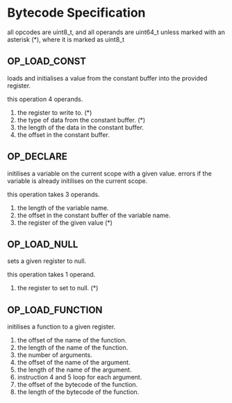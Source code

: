 # Bytecode Specification

all opcodes are uint8_t, and all operands are uint64_t unless marked with an asterisk (*), where it is marked as uint8_t

## OP_LOAD_CONST

loads and initialises a value from the constant buffer into the provided register.

this operation 4 operands.

1. the register to write to. (*)
2. the type of data from the constant buffer. (*)
3. the length of the data in the constant buffer.
4. the offset in the constant buffer.

## OP_DECLARE

initilises a variable on the current scope with a given value. errors if the variable is already initilises on the current scope.

this operation takes 3 operands.

1. the length of the variable name.
2. the offset in the constant buffer of the variable name.
3. the register of the given value (*)

## OP_LOAD_NULL

sets a given register to null.

this operation takes 1 operand.

1. the register to set to null. (*)

## OP_LOAD_FUNCTION

initilises a function to a given register.

1. the offset of the name of the function.
2. the length of the name of the function.
3. the number of arguments.
4. the offset of the name of the argument.
5. the length of the name of the argument.
6. instruction 4 and 5 loop for each argument.
7. the offset of the bytecode of the function.
8. the length of the bytecode of the function.
